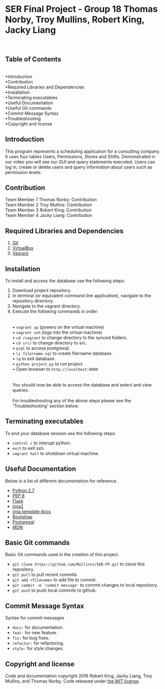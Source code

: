 SER Final Project - Group 18
Thomas Norby, Troy Mullins, Robert King, Jacky Liang
==============================================
<br>

Table of Contents
-----------------------------------
<br>
•Introduction<br>
•Contribution<br>
•Required Libraries and Dependencies<br>
•Installation<br>
•Terminating executables <br>
•Useful Documentation<br>
•Useful Git commands<br>
•Commit Message Syntax<br>
•Troubleshooting<br>
•Copyright and license<br>


Introduction
-----------------------------------

This program represents a scheduling application for a consulting company. It uses four tables Users, Permissions, Stores and Shifts. Demonstrated in our video you will see our GUI and query statements executed.
Users can log in, create or delete users and query information about users such as permission levels.


Contribution
-----------------------------------

Team Member 1 Thomas Norby: Contribution<br>
Team Member 2 Troy Mullins: Contribution<br>
Team Member 3 Robert King: Contribution<br>
Team Member 4 Jacky Liang: Contribution<br>


Required Libraries and Dependencies
-----------------------------------

1. [Git](http://git-scm.com/downloads)
2. [VirtualBox](https://www.virtualbox.org/wiki/Downloads)
3. [Vagrant](https://www.vagrantup.com)


Installation
------------------

To install and access the database use the following steps:<br>
1. Download project repository.<br>
2. In terminal (or equivalent command line application), navigate to the repository directory.<br>
3. Navigate to the vagrant directory.<br>
4. Execute the following commands in order:<br><br><br>
	• `vagrant up` (powers on the virtual machine)<br>
	• `vagrant ssh` (logs into the virtual machine)<br>
	• `cd /vagrant` to change directory to the synced folders.<br>
	• `cd src/` to change directory to src.<br>
	• `psql` to access postgresql.<br>
	• `\i filername.sql` to create filername database.<br>
	• `\q` to exit database.<br>
	• `python project.py` to run project.<br>
	• Open browser to `http://localhost:8000`<br>
<br><br>
You should now be able to access the database and select and view queries.
<br><br>
For troubleshooting any of the above steps please see the 'Troubleshooting' section below.


Terminating executables 
--------------------

To end your database session use the following steps:
* `control c` to interupt python.
* `exit` to exit ssh.
* `vagrant halt` to shutdown virtual machine. 


Useful Documentation
---------------------

Below is a list of different documentation for reference.
* [Python 2.7](https://www.python.org/download/releases/2.7/)
* [PEP 8](https://www.python.org/dev/peps/pep-0008/)
* [Flask](http://flask.pocoo.org/docs/0.10/quickstart/)
* [jinja2](http://jinja.pocoo.org/docs/dev/)
* [jinja template docs](http://jinja.pocoo.org/docs/dev/templates/)
* [Bootstrap](http://getbootstrap.com/)
* [Postgresql](http://www.postgresql.org/docs/9.3/static/index.html)
* [MDN](https://developer.mozilla.org/en-US/)


Basic Git commands
--------------------

Basic Git commands used in the creation of this project.
* `git clone https://github.com/Mullinst/SER-FP.git` to clone this repository.
* `git pull` to pull recent commits.
* `git add <filename>` to add file to commit.
* `git commit -m 'commit message'` to commit changes to local repository.
* `git push` to push local commits to github.


Commit Message Syntax
---------------------

Syntax for commit messages
* `docs:` for documentation.
* `feat:` for new feature.
* `fix:` for bug fixes.
* `refactor:` for refactoring.
* `style:` for style changes.


Copyright and license
---------------------

Code and documentation copyright 2016 Robert King, Jacky Liang, Troy Mullins, and Thomas Norby. Code released under [the MIT license](https://github.com/Mullinst/SER-FP/blob/master/LICENSE).
